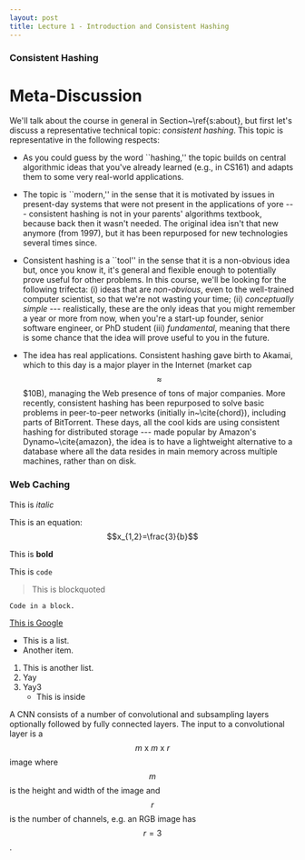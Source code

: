 ```yaml
---
layout: post
title: Lecture 1 - Introduction and Consistent Hashing
---
```


### Consistent Hashing ###

# Meta-Discussion #

We'll talk about the course in general in Section~\ref{s:about}, but
first let's discuss a representative technical topic: *consistent
  hashing*.  This topic is representative in the following respects:

* As you could guess by the word ``hashing,'' the topic builds on
  central algorithmic ideas that you've already learned (e.g., in
  CS161) and
  adapts them to some very real-world applications.

* The topic is ``modern,'' in the sense that it is motivated by
  issues in present-day systems that were not present in the applications
  of yore --- consistent hashing is not in your parents' algorithms
  textbook, because   back then it wasn't needed.  The original idea
  isn't that new anymore (from 1997), but it has been repurposed for
  new technologies several times since.

* Consistent hashing is a ``tool'' in the sense that it is a
  non-obvious idea but, once you know it, it's general and flexible
  enough to potentially prove useful for other problems.
In this course, we'll be looking for the following trifecta:
(i) ideas that are
  *non-obvious*, even to the well-trained computer scientist, so
  that we're not wasting your time; (ii) *conceptually simple*
  --- realistically, these are the only ideas that you might remember
  a year or more from now, when you're a start-up founder, senior
  software engineer, or PhD student (iii) *fundamental*,
  meaning that there is some chance that the idea will prove useful to you in
  the future.

* The idea has real applications.  Consistent hashing gave
  birth to Akamai, which to this day is a major player in the Internet
  (market cap $$\approx$$ \$10B), managing the Web presence of tons of
  major companies.  More recently, consistent hashing has been
  repurposed to solve basic problems in peer-to-peer networks
  (initially in~\cite{chord}),
  including parts of BitTorrent.  These days, all the cool kids are
  using consistent hashing for distributed storage --- made popular by
  Amazon's Dynamo~\cite{amazon}, the idea is to have a lightweight
  alternative to a database where all the data resides in main memory
  across multiple machines,  rather than on disk.

### Web Caching ###

This is *italic*

This is an equation:
$$x_{1,2}=\frac{3}{b}$$

This is **bold**

This is `code`

> This is blockquoted

```
Code in a block.
```

[This is Google](http://www.google.com)

* This is a list.
* Another item.

1. This is another list.
2. Yay
3. Yay3
    * This is inside

A CNN consists of a number of convolutional and subsampling layers optionally followed by fully connected layers.  The input to a convolutional layer is a $$m \text{ x } m \text{ x } r$$ image where $$m$$ is the height and width of the image and $$r$$ is the number of channels, e.g. an RGB image has $$r=3$$.

